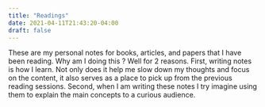 ```yaml
---
title: "Readings"
date: 2021-04-11T21:43:20-04:00
draft: false
---
```


These are my personal notes for books, articles, and papers that I have been reading. Why am I doing this ?
Well for 2 reasons. First, writing notes is how I learn. Not only does it help me slow down my thoughts and focus on the content, it also serves as a place to pick up from the previous reading sessions. Second, when I am writing these notes I try imagine using them to explain the main concepts to a curious audience.